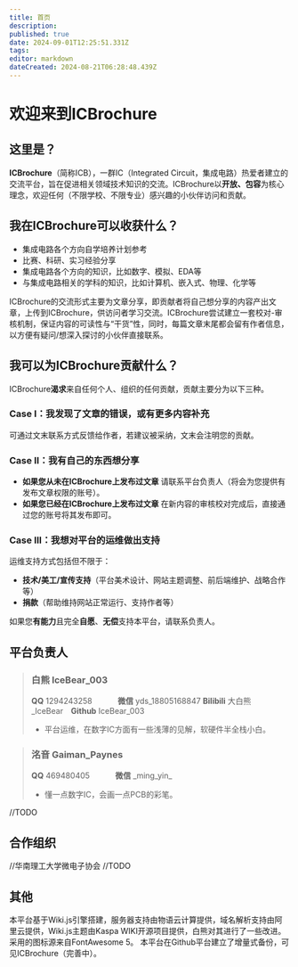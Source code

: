```yaml
---
title: 首页
description: 
published: true
date: 2024-09-01T12:25:51.331Z
tags: 
editor: markdown
dateCreated: 2024-08-21T06:28:48.439Z
---
```


# 欢迎来到ICBrochure

## 这里是？
**ICBrochure**（简称ICB），一群IC（Integrated Circuit，集成电路）热爱者建立的交流平台，旨在促进相关领域技术知识的交流。ICBrochure以**开放、包容**为核心理念，欢迎任何（不限学校、不限专业）感兴趣的小伙伴访问和贡献。
## 我在ICBrochure可以收获什么？
- 集成电路各个方向自学培养计划参考
- 比赛、科研、实习经验分享
- 集成电路各个方向的知识，比如数字、模拟、EDA等
- 与集成电路相关的学科的知识，比如计算机、嵌入式、物理、化学等

ICBrochure的交流形式主要为文章分享，即贡献者将自己想分享的内容产出文章，上传到ICBrochure，供访问者学习交流。ICBrochure尝试建立一套校对-审核机制，保证内容的可读性与“干货”性，同时，每篇文章末尾都会留有作者信息，以方便有疑问/想深入探讨的小伙伴直接联系。
## 我可以为ICBrochure贡献什么？
ICBrochure**渴求**来自任何个人、组织的任何贡献，贡献主要分为以下三种。
### Case I：我发现了文章的错误，或有更多内容补充
可通过文末联系方式反馈给作者，若建议被采纳，文末会注明您的贡献。
### Case II：我有自己的东西想分享
- **如果您从未在ICBrochure上发布过文章**
请联系平台负责人（将会为您提供有发布文章权限的账号）。
- **如果您已经在ICBrochure上发布过文章**
在新内容的审核校对完成后，直接通过您的账号将其发布即可。
### Case III：我想对平台的运维做出支持
运维支持方式包括但不限于：
- **技术/美工/宣传支持**（平台美术设计、网站主题调整、前后端维护、战略合作等）
- **捐款**（帮助维持网站正常运行、支持作者等）

如果您**有能力**且完全**自愿**、**无偿**支持本平台，请联系负责人。
## 平台负责人
> <p> </p>
> 
> ### 白熊 IceBear_003
> 
> **QQ** 1294243258 &emsp;&emsp;&emsp;**微信** yds_18805168847
> **Bilibili** 大白熊_IceBear&emsp;**Github** IceBear_003
> 
> - 平台运维，在数字IC方面有一些浅薄的见解，软硬件半全栈小白。

> <p> </p>
> 
> ### 洺音 Gaiman_Paynes
> 
> **QQ** 469480405 &emsp;&emsp;&emsp;**微信** \_ming_yin_
> 
> - 懂一点数字IC，会画一点PCB的彩笔。

//TODO
## 合作组织

//华南理工大学微电子协会
//TODO

## 其他
本平台基于Wiki.js引擎搭建，服务器支持由物语云计算提供，域名解析支持由阿里云提供，Wiki.js主题由Kaspa WIKI开源项目提供，白熊对其进行了一些改进。采用的图标源来自FontAwesome 5。
本平台在Github平台建立了增量式备份，可见ICBrochure（完善中）。